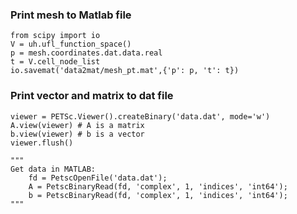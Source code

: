 ### Print mesh to Matlab file
```
from scipy import io
V = uh.ufl_function_space()
p = mesh.coordinates.dat.data.real
t = V.cell_node_list
io.savemat('data2mat/mesh_pt.mat',{'p': p, 't': t})
```

### Print vector and matrix to dat file
```
viewer = PETSc.Viewer().createBinary('data.dat', mode='w')
A.view(viewer) # A is a matrix
b.view(viewer) # b is a vector
viewer.flush()

"""
Get data in MATLAB:
    fd = PetscOpenFile('data.dat');
    A = PetscBinaryRead(fd, 'complex', 1, 'indices', 'int64');
    b = PetscBinaryRead(fd, 'complex', 1, 'indices', 'int64');
"""
```
